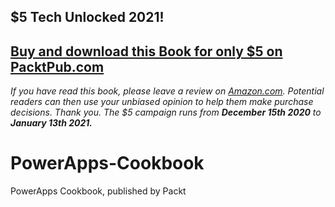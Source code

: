 ## $5 Tech Unlocked 2021!
[Buy and download this Book for only $5 on PacktPub.com](https://www.packtpub.com/product/microsoft-power-apps-cookbook/9781800569553)
-----
*If you have read this book, please leave a review on [Amazon.com](https://www.amazon.com/gp/product/1800569556).     Potential readers can then use your unbiased opinion to help them make purchase decisions. Thank you. The $5 campaign         runs from __December 15th 2020__ to __January 13th 2021.__*

# PowerApps-Cookbook
PowerApps Cookbook, published by Packt
